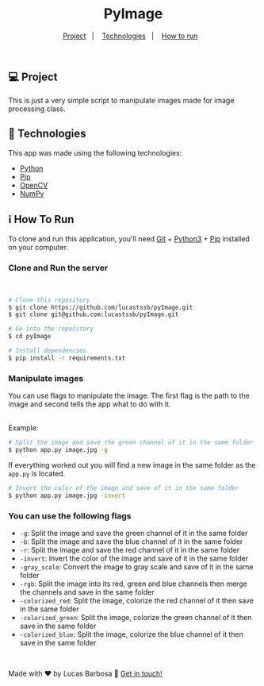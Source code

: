 <h1 align="center">
    PyImage
</h1>

<p align="center">
  <a href="#-project">Project</a>&nbsp;&nbsp;&nbsp;|&nbsp;&nbsp;&nbsp;
  <a href="#rocket-technologies">Technologies</a>&nbsp;&nbsp;&nbsp;|&nbsp;&nbsp;&nbsp;
  <a href="#information_source-how-to-run">How to run</a>&nbsp;&nbsp;&nbsp;

</p>

<br>

## 💻 Project

This is just a very simple script to manipulate images made for image processing class.

## :rocket: Technologies

This app was made using the following technologies:
- [Python][python]
- [Pip][pip]
- [OpenCV][opencv]
- [NumPy][numPy]
## :information_source: How To Run

To clone and run this application, you'll need [Git](https://git-scm.com) + [Python3][python] + [Pip][pip] installed on your computer.

### Clone and Run the server

<br/>

```bash
# Clone this repository
$ git clone https://github.com/lucastssb/pyImage.git
$ git clone git@github.com:lucastssb/pyImage.git

# Go into the repository
$ cd pyImage

# Install dependencies
$ pip install -r requirements.txt


```

### Manipulate images

You can use flags to manipulate the image.
The first flag is the path to the image and second tells the app what to do with it.

<br/>
Example:

```bash
# Split the image and save the green channel of it in the same folder
$ python app.py image.jpg -g
```
If everything worked out you will find a new image in the same folder as the `app.py` is located.

```bash
# Invert the color of the image and save of it in the same folder
$ python app.py image.jpg -invert
```
### You can use the following flags
- `-g`: Split the image and save the green channel of it in the same folder
- `-b`: Split the image and save the blue channel of it in the same folder
- `-r`: Split the image and save the red channel of it in the same folder
- `-invert`: Invert the color of the image and save of it in the same folder
- `-gray_scale`: Convert the image to gray scale and save of it in the same folder
- `-rgb`: Split the image into its red, green and blue channels then merge the channels and save in the same folder
- `-colorized_red`: Split the image, colorize the red channel of it then save in the same folder
- `-colorized_green`: Split the image, colorize the green channel of it then save in the same folder
- `-colorized_blue`: Split the image, colorize the blue channel of it then save in the same folder

<br>

Made with ♥ by Lucas Barbosa :wave: [Get in touch!](https://www.linkedin.com/in/lucas-barbosa-60b56416b/)

[python]: https://www.python.org/
[pip]: https://pip.pypa.io/en/stable/
[opencv]: https://opencv.org/
[numPy]: https://numpy.org/


